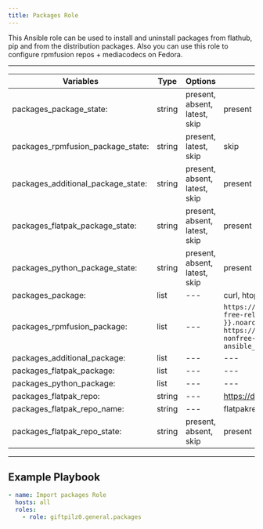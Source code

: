 ```yaml
---
title: Packages Role
---
```


This Ansible role can be used to install and uninstall packages from flathub, pip and from the distribution packages. Also you can use this role to configure rpmfusion repos + mediacodecs on Fedora.

______________________________________________________________________

| Variables                          | Type   | Options                       | Defaults                                                                                                                                                                                                                                        |
| ---------------------------------- | ------ | ----------------------------- | ----------------------------------------------------------------------------------------------------------------------------------------------------------------------------------------------------------------------------------------------- |
| packages_package_state:            | string | present, absent, latest, skip | present                                                                                                                                                                                                                                         |
| packages_rpmfusion_package_state:  | string | present, latest, skip         | skip                                                                                                                                                                                                                                            |
| packages_additional_package_state: | string | present, absent, latest, skip | present                                                                                                                                                                                                                                         |
| packages_flatpak_package_state:    | string | present, absent, latest, skip | present                                                                                                                                                                                                                                         |
| packages_python_package_state:     | string | present, absent, latest, skip | present                                                                                                                                                                                                                                         |
| packages_package:                  | list   | ---                           | curl, htop, mkpasswd, python3-pip, rsync, vim, zstd                                                                                                                                                                                             |
| packages_rpmfusion_package:        | list   | ---                           | `https://mirrors.rpmfusion.org/free/fedora/rpmfusion-free-release-{{ ansible_distribution_major_version }}.noarch.rpm, https://mirrors.rpmfusion.org/free/fedora/rpmfusion-nonfree-release-{{ ansible_distribution_major_version }}.noarch.rpm` |
| packages_additional_package:       | list   | ---                           | ---                                                                                                                                                                                                                                             |
| packages_flatpak_package:          | list   | ---                           | ---                                                                                                                                                                                                                                             |
| packages_python_package:           | list   | ---                           | ---                                                                                                                                                                                                                                             |
| packages_flatpak_repo:             | string | ---                           | https://dl.flathub.org/repo/flathub.flatpakrepo                                                                                                                                                                                                 |
| packages_flatpak_repo_name:        | string | ---                           | flatpakrepo                                                                                                                                                                                                                                     |
| packages_flatpak_repo_state:       | string | present, absent, skip         | present                                                                                                                                                                                                                                         |

______________________________________________________________________

## Example Playbook

```yaml
- name: Import packages Role
  hosts: all
  roles:
    - role: giftpilz0.general.packages
```

